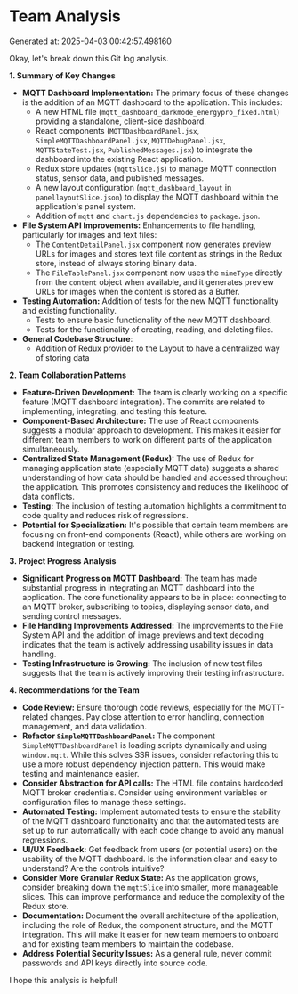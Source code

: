 # Team Analysis
Generated at: 2025-04-03 00:42:57.498160

Okay, let's break down this Git log analysis.

**1. Summary of Key Changes**

*   **MQTT Dashboard Implementation:** The primary focus of these changes is the addition of an MQTT dashboard to the application.  This includes:
    *   A new HTML file (`mqtt_dashboard_darkmode_energypro_fixed.html`) providing a standalone, client-side dashboard.
    *   React components (`MQTTDashboardPanel.jsx`, `SimpleMQTTDashboardPanel.jsx`, `MQTTDebugPanel.jsx`, `MQTTStateTest.jsx`, `PublishedMessages.jsx`) to integrate the dashboard into the existing React application.
    *   Redux store updates (`mqttSlice.js`) to manage MQTT connection status, sensor data, and published messages.
    *   A new layout configuration (`mqtt_dashboard_layout` in `panellayoutSlice.json`) to display the MQTT dashboard within the application's panel system.
    *   Addition of `mqtt` and `chart.js` dependencies to `package.json`.
*   **File System API Improvements:** Enhancements to file handling, particularly for images and text files:
    *   The `ContentDetailPanel.jsx` component now generates preview URLs for images and stores text file content as strings in the Redux store, instead of always storing binary data.
    *   The `FileTablePanel.jsx` component now uses the `mimeType` directly from the `content` object when available, and it generates preview URLs for images when the content is stored as a Buffer.
*   **Testing Automation:** Addition of tests for the new MQTT functionality and existing functionality.
    *   Tests to ensure basic functionality of the new MQTT dashboard.
    *   Tests for the functionality of creating, reading, and deleting files.
*   **General Codebase Structure**:
    * Addition of Redux provider to the Layout to have a centralized way of storing data

**2. Team Collaboration Patterns**

*   **Feature-Driven Development:** The team is clearly working on a specific feature (MQTT dashboard integration).  The commits are related to implementing, integrating, and testing this feature.
*   **Component-Based Architecture:** The use of React components suggests a modular approach to development. This makes it easier for different team members to work on different parts of the application simultaneously.
*   **Centralized State Management (Redux):** The use of Redux for managing application state (especially MQTT data) suggests a shared understanding of how data should be handled and accessed throughout the application. This promotes consistency and reduces the likelihood of data conflicts.
*   **Testing:** The inclusion of testing automation highlights a commitment to code quality and reduces risk of regressions.
*   **Potential for Specialization:** It's possible that certain team members are focusing on front-end components (React), while others are working on backend integration or testing.

**3. Project Progress Analysis**

*   **Significant Progress on MQTT Dashboard:** The team has made substantial progress in integrating an MQTT dashboard into the application. The core functionality appears to be in place: connecting to an MQTT broker, subscribing to topics, displaying sensor data, and sending control messages.
*   **File Handling Improvements Addressed:** The improvements to the File System API and the addition of image previews and text decoding indicates that the team is actively addressing usability issues in data handling.
*   **Testing Infrastructure is Growing:** The inclusion of new test files suggests that the team is actively improving their testing infrastructure.

**4. Recommendations for the Team**

*   **Code Review:** Ensure thorough code reviews, especially for the MQTT-related changes. Pay close attention to error handling, connection management, and data validation.
*   **Refactor `SimpleMQTTDashboardPanel`:**  The component `SimpleMQTTDashboardPanel` is loading scripts dynamically and using `window.mqtt`.  While this solves SSR issues, consider refactoring this to use a more robust dependency injection pattern.  This would make testing and maintenance easier.
*   **Consider Abstraction for API calls:**  The HTML file contains hardcoded MQTT broker credentials. Consider using environment variables or configuration files to manage these settings.
*   **Automated Testing:**  Implement automated tests to ensure the stability of the MQTT dashboard functionality and that the automated tests are set up to run automatically with each code change to avoid any manual regressions.
*   **UI/UX Feedback:** Get feedback from users (or potential users) on the usability of the MQTT dashboard. Is the information clear and easy to understand? Are the controls intuitive?
*   **Consider More Granular Redux State:** As the application grows, consider breaking down the `mqttSlice` into smaller, more manageable slices. This can improve performance and reduce the complexity of the Redux store.
*   **Documentation:** Document the overall architecture of the application, including the role of Redux, the component structure, and the MQTT integration. This will make it easier for new team members to onboard and for existing team members to maintain the codebase.
*    **Address Potential Security Issues:** As a general rule, never commit passwords and API keys directly into source code.

I hope this analysis is helpful!
